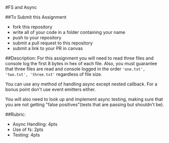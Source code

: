 #FS and Async

##To Submit this Assignment
  * fork this repository
  * write all of your code in a folder containing your name
  * push to your repository
  * submit a pull request to this repository
  * submit a link to your PR in canvas

##Description:
For this assignment you will need to read three files and console 
log the first 8 bytes in hex of each file.
Also, you must guarantee that three files are read and console logged in the 
order `'one.txt', 'two.txt', 'three.txt'` regardless of file size. 

You can use any method of handling async except nested callback. For a bonus
point don't use event emitters either. 

You will also need to look up and implement async testing, making sure that
you are not getting "false positives"(tests that are passing but shouldn't be).

##Rubric:
  * Async Handling: 4pts
  * Use of fs: 2pts
  * Testing: 4pts
